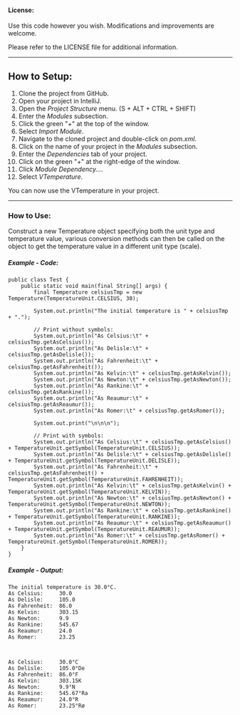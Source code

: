 #### License: 

Use this code however you wish. Modifications and improvements are welcome.

Please refer to the LICENSE file for additional information.

---

## How to Setup:

1. Clone the project from GitHub.
2. Open your project in IntelliJ.
3. Open the *Project Structure* menu. (S + ALT + CTRL + SHIFT)
4. Enter the *Modules* subsection.
5. Click the green "+" at the top of the window.
6. Select *Import Module*.
7. Navigate to the cloned project and double-click on *pom.xml*.
8. Click on the name of your project in the *Modules* subsection.
9. Enter the *Dependencies* tab of your project.
10. Click on the green "+" at the right-edge of the window.
11. Click *Module Dependency...*.
12. Select *VTemperature*.

You can now use the VTemperature in your project.

---

### How to Use:

Construct a new Temperature object specifying both the unit type and temperature value, various conversion
methods can then be called on the object to get the temperature value in a different unit type (scale).

##### Example - Code:

    public class Test {
        public static void main(final String[] args) {
            final Temperature celsiusTmp = new Temperature(TemperatureUnit.CELSIUS, 30);
    
            System.out.println("The initial temperature is " + celsiusTmp + ".");
    
            // Print without symbols:
            System.out.println("As Celsius:\t" + celsiusTmp.getAsCelsius());
            System.out.println("As Delisle:\t" + celsiusTmp.getAsDelisle());
            System.out.println("As Fahrenheit:\t" + celsiusTmp.getAsFahrenheit());
            System.out.println("As Kelvin:\t" + celsiusTmp.getAsKelvin());
            System.out.println("As Newton:\t" + celsiusTmp.getAsNewton());
            System.out.println("As Rankine:\t" + celsiusTmp.getAsRankine());
            System.out.println("As Reaumur:\t" + celsiusTmp.getAsReaumur());
            System.out.println("As Romer:\t" + celsiusTmp.getAsRomer());
    
            System.out.print("\n\n\n");
    
            // Print with symbols:
            System.out.println("As Celsius:\t" + celsiusTmp.getAsCelsius() + TemperatureUnit.getSymbol(TemperatureUnit.CELSIUS));
            System.out.println("As Delisle:\t" + celsiusTmp.getAsDelisle() + TemperatureUnit.getSymbol(TemperatureUnit.DELISLE));
            System.out.println("As Fahrenheit:\t" + celsiusTmp.getAsFahrenheit() + TemperatureUnit.getSymbol(TemperatureUnit.FAHRENHEIT));
            System.out.println("As Kelvin:\t" + celsiusTmp.getAsKelvin() + TemperatureUnit.getSymbol(TemperatureUnit.KELVIN));
            System.out.println("As Newton:\t" + celsiusTmp.getAsNewton() + TemperatureUnit.getSymbol(TemperatureUnit.NEWTON));
            System.out.println("As Rankine:\t" + celsiusTmp.getAsRankine() + TemperatureUnit.getSymbol(TemperatureUnit.RANKINE));
            System.out.println("As Reaumur:\t" + celsiusTmp.getAsReaumur() + TemperatureUnit.getSymbol(TemperatureUnit.REAUMUR));
            System.out.println("As Romer:\t" + celsiusTmp.getAsRomer() + TemperatureUnit.getSymbol(TemperatureUnit.ROMER));
        }
    }
    
##### Example - Output:

    The initial temperature is 30.0°C.
    As Celsius:	    30.0
    As Delisle:	    105.0
    As Fahrenheit:  86.0
    As Kelvin:      303.15
    As Newton:	    9.9
    As Rankine:	    545.67
    As Reaumur:	    24.0
    As Romer:	    23.25
    
    
    
    As Celsius:	    30.0°C
    As Delisle:	    105.0°De
    As Fahrenheit:	86.0°F
    As Kelvin:	    303.15K
    As Newton:	    9.9°N
    As Rankine:	    545.67°Ra
    As Reaumur:	    24.0°R
    As Romer:	    23.25°Rø
